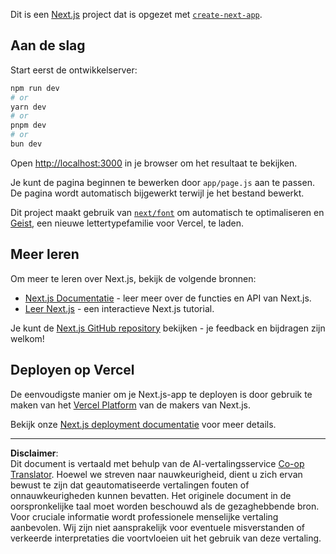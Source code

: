 <!--
CO_OP_TRANSLATOR_METADATA:
{
  "original_hash": "ff47271e53637b2ba6ba72ad2b70f6d7",
  "translation_date": "2025-10-03T11:57:18+00:00",
  "source_file": "memory-game/README.md",
  "language_code": "nl"
}
-->
Dit is een [Next.js](https://nextjs.org) project dat is opgezet met [`create-next-app`](https://github.com/vercel/next.js/tree/canary/packages/create-next-app).

## Aan de slag

Start eerst de ontwikkelserver:

```bash
npm run dev
# or
yarn dev
# or
pnpm dev
# or
bun dev
```

Open [http://localhost:3000](http://localhost:3000) in je browser om het resultaat te bekijken.

Je kunt de pagina beginnen te bewerken door `app/page.js` aan te passen. De pagina wordt automatisch bijgewerkt terwijl je het bestand bewerkt.

Dit project maakt gebruik van [`next/font`](https://nextjs.org/docs/app/building-your-application/optimizing/fonts) om automatisch te optimaliseren en [Geist](https://vercel.com/font), een nieuwe lettertypefamilie voor Vercel, te laden.

## Meer leren

Om meer te leren over Next.js, bekijk de volgende bronnen:

- [Next.js Documentatie](https://nextjs.org/docs) - leer meer over de functies en API van Next.js.
- [Leer Next.js](https://nextjs.org/learn) - een interactieve Next.js tutorial.

Je kunt de [Next.js GitHub repository](https://github.com/vercel/next.js) bekijken - je feedback en bijdragen zijn welkom!

## Deployen op Vercel

De eenvoudigste manier om je Next.js-app te deployen is door gebruik te maken van het [Vercel Platform](https://vercel.com/new?utm_medium=default-template&filter=next.js&utm_source=create-next-app&utm_campaign=create-next-app-readme) van de makers van Next.js.

Bekijk onze [Next.js deployment documentatie](https://nextjs.org/docs/app/building-your-application/deploying) voor meer details.

---

**Disclaimer**:  
Dit document is vertaald met behulp van de AI-vertalingsservice [Co-op Translator](https://github.com/Azure/co-op-translator). Hoewel we streven naar nauwkeurigheid, dient u zich ervan bewust te zijn dat geautomatiseerde vertalingen fouten of onnauwkeurigheden kunnen bevatten. Het originele document in de oorspronkelijke taal moet worden beschouwd als de gezaghebbende bron. Voor cruciale informatie wordt professionele menselijke vertaling aanbevolen. Wij zijn niet aansprakelijk voor eventuele misverstanden of verkeerde interpretaties die voortvloeien uit het gebruik van deze vertaling.